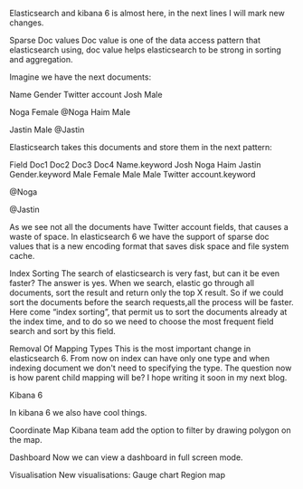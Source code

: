 Elasticsearch and kibana 6 is almost here, in the next lines I will mark new changes.

Sparse Doc values
Doc value is one of the data access pattern that elasticsearch using, doc value helps elasticsearch to be strong in sorting and aggregation.

Imagine we have the next documents:

Name
Gender
Twitter account
Josh
Male


Noga
Female
@Noga
Haim
Male


Jastin
Male
@Jastin

Elasticsearch takes this documents and store them in the next pattern:

Field
Doc1
Doc2
Doc3
Doc4
Name.keyword
Josh
Noga
Haim
Jastin
Gender.keyword
Male
Female
Male
Male
Twitter account.keyword


@Noga


@Jastin

As we see not all the documents have Twitter account fields, that causes a waste of space.
In elasticsearch 6 we have the support of sparse doc values that is a new encoding format that saves disk space and file system cache.

Index Sorting
The search of elasticsearch is very fast, but can it be even faster?
The answer is yes.
When we search, elastic go through all documents, sort the result and return only the top X result.
So if we could sort the documents before the search requests,all the process will be faster.
Here come “index sorting”, that permit us to sort the documents already at the index time, and to do so we need to choose the most frequent field search and sort by this field.

Removal Of Mapping Types
This is the most important change in elasticsearch 6.
From now on index can have only one type and
when indexing document we don't need to specifying the type.
The question now is how parent child mapping will be?
I hope writing it soon in my next blog.


Kibana 6

In kibana 6 we also have cool things.

Coordinate Map
Kibana team add the option to filter by drawing polygon on the map.

Dashboard
Now we can view a dashboard in full screen mode.

Visualisation
New visualisations: 
Gauge chart 
Region map











